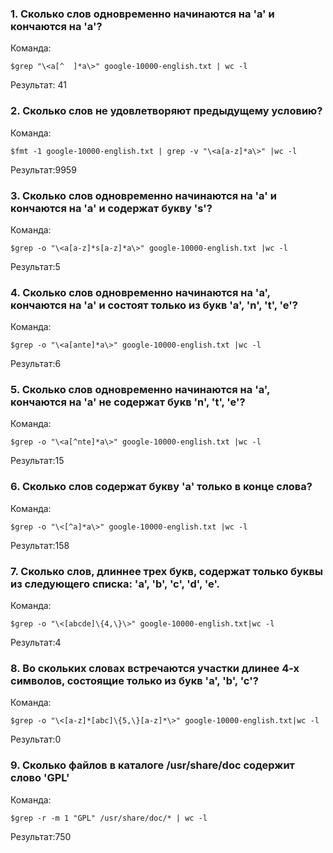 ### 1. Сколько слов одновременно начинаются на 'a' и кончаются на 'a'?

Команда:

```
$grep "\<a[^  ]*a\>" google-10000-english.txt | wc -l
```

Результат: 41

### 2. Сколько слов не удовлетворяют предыдущему условию?

Команда:

```
$fmt -1 google-10000-english.txt | grep -v "\<a[a-z]*a\>" |wc -l
```

Результат:9959

### 3. Сколько слов одновременно начинаются на 'a' и кончаются на 'a' и содержат букву 's'?

Команда:

```
$grep -o "\<a[a-z]*s[a-z]*a\>" google-10000-english.txt |wc -l
```

Результат:5

### 4. Сколько слов одновременно начинаются на 'a', кончаются на 'a' и состоят только из букв 'a', 'n', 't', 'e'?

Команда:

```
$grep -o "\<a[ante]*a\>" google-10000-english.txt |wc -l
```

Результат:6

### 5. Сколько слов одновременно начинаются на 'a', кончаются на 'a' не содержат букв 'n', 't', 'e'?

Команда:

```
$grep -o "\<a[^nte]*a\>" google-10000-english.txt |wc -l
```

Результат:15

### 6. Сколько слов содержат букву 'a' только в конце слова?

Команда:

```
$grep -o "\<[^a]*a\>" google-10000-english.txt |wc -l
```

Результат:158

### 7. Сколько слов, длиннее трех букв, содержат только буквы из следующего списка: 'a', 'b', 'c', 'd', 'e'.

Команда:


```
$grep -o "\<[abcde]\{4,\}\>" google-10000-english.txt|wc -l
```

Результат:4

### 8. Во скольких словах встречаются участки длинее 4-х символов, состоящие только из букв 'a', 'b', 'c'?

Команда:

```
$grep -o "\<[a-z]*[abc]\{5,\}[a-z]*\>" google-10000-english.txt|wc -l
```

Результат:0

### 9. Сколько файлов в каталоге /usr/share/doc содержит слово 'GPL'

Команда:


```
$grep -r -m 1 "GPL" /usr/share/doc/* | wc -l
```

Результат:750
